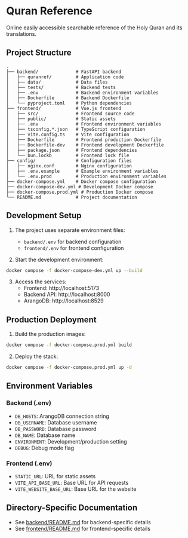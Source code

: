 # Quran Reference

Online easily accessible searchable reference of the Holy Quran and its translations.

## Project Structure

```
.
├── backend/              # FastAPI backend
│   ├── quranref/         # Application code
│   ├── data/             # Data files
│   ├── tests/            # Backend tests
│   ├── .env              # Backend environment variables
│   ├── Dockerfile        # Backend Dockerfile
│   └── pyproject.toml    # Python dependencies
├── frontend/             # Vue.js frontend
│   ├── src/              # Frontend source code
│   ├── public/           # Static assets
│   ├── .env              # Frontend environment variables
│   ├── tsconfig.*.json   # TypeScript configuration
│   ├── vite.config.ts    # Vite configuration
│   ├── Dockerfile        # Frontend production Dockerfile
│   ├── Dockerfile-dev    # Frontend development Dockerfile
│   ├── package.json      # Frontend dependencies
│   └── bun.lockb         # Frontend lock file
├── config/               # Configuration files
│   ├── nginx.conf        # Nginx configuration
│   ├── .env.example      # Example environment variables
│   └── .env.prod         # Production environment variables
├── docker-compose.yml    # Docker compose configuration
├── docker-compose-dev.yml # Development Docker compose
├── docker-compose.prod.yml # Production Docker compose
└── README.md             # Project documentation
```

## Development Setup

1. The project uses separate environment files:
   - `backend/.env` for backend configuration
   - `frontend/.env` for frontend configuration

2. Start the development environment:
```bash
docker compose -f docker-compose-dev.yml up --build
```

3. Access the services:
   - Frontend: http://localhost:5173
   - Backend API: http://localhost:8000
   - ArangoDB: http://localhost:8529

## Production Deployment

1. Build the production images:
```bash
docker compose -f docker-compose.prod.yml build
```

2. Deploy the stack:
```bash
docker compose -f docker-compose.prod.yml up -d
```

## Environment Variables

### Backend (.env)
- `DB_HOSTS`: ArangoDB connection string
- `DB_USERNAME`: Database username
- `DB_PASSWORD`: Database password
- `DB_NAME`: Database name
- `ENVIRONMENT`: Development/production setting
- `DEBUG`: Debug mode flag

### Frontend (.env)
- `STATIC_URL`: URL for static assets
- `VITE_API_BASE_URL`: Base URL for API requests
- `VITE_WEBSITE_BASE_URL`: Base URL for the website

## Directory-Specific Documentation

- See [backend/README.md](backend/README.md) for backend-specific details
- See [frontend/README.md](frontend/README.md) for frontend-specific details
